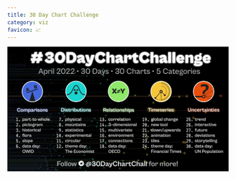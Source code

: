 ```yaml
---
title: 30 Day Chart Challenge
category: viz
favicon: 📈
---
```


![assets/images/chart-april-2022.jpeg](assets/images/chart-april-2022.jpeg)
